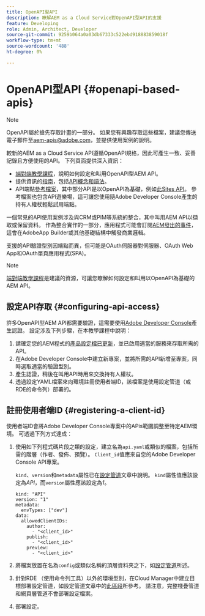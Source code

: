 ```yaml
---
title: OpenAPI型API
description: 瞭解AEM as a Cloud Service對OpenAPI型API的支援
feature: Developing
role: Admin, Architect, Developer
source-git-commit: 9259b064a0a03db67333c522ebd918883859018f
workflow-type: tm+mt
source-wordcount: '488'
ht-degree: 0%

---
```



# OpenAPI型API {#openapi-based-apis}

>[!NOTE]
>
>OpenAPI屬於搶先存取計畫的一部分。 如果您有興趣存取這些檔案，建議您傳送電子郵件至[aem-apis@adobe.com](mailto:aem-apis@adobe.com)，並提供使用案例的說明。

較新的AEM as a Cloud Service API遵循OpenAPI規格，因此可產生一致、妥善記錄且方便使用的API。 下列頁面提供深入資訊：

* [端對端教學課程](https://experienceleague.adobe.com/en/docs/experience-manager-learn/cloud-service/aem-apis/invoke-openapi-based-aem-apis)，說明如何設定和叫用OpenAPI型AEM API。
* 提供資訊的[指南](https://developer.adobe.com/experience-cloud/experience-manager-apis/guides/)，包括[API概念和語法](https://developer.adobe.com/experience-cloud/experience-manager-apis/guides/how-to/)。
* API端點[參考檔案](https://developer.adobe.com/experience-cloud/experience-manager-apis/)，其中部分API是以OpenAPI為基礎，例如[此Sites API](https://developer.adobe.com/experience-cloud/experience-manager-apis/api/stable/sites/)。 參考檔案也包含API遊樂場，這可讓您使用隨Adobe Developer Console產生的持有人權杖輕鬆試用端點。

一個常見的API使用案例涉及與CRM或PIM等系統的整合，其中叫用AEM API以擷取或保留資料。 作為整合實作的一部分，應用程式可能會訂閱[AEM發出的事件](https://experienceleague.adobe.com/en/docs/experience-manager-learn/cloud-service/aem-eventing/overview)，這會在AdobeApp Builder或其他基礎結構中觸發商業邏輯。

支援的API驗證型別因端點而異，但可能是OAuth伺服器對伺服器、OAuth Web App和OAuth單頁應用程式(SPA)。

>[!NOTE]
>
> [端對端教學課程](https://experienceleague.adobe.com/en/docs/experience-manager-learn/cloud-service/aem-apis/invoke-openapi-based-aem-apis)是建議的資源，可讓您瞭解如何設定和叫用以OpenAPI為基礎的AEM API。


## 設定API存取 {#configuring-api-access}

許多OpenAPI型AEM API都需要驗證，這需要使用[Adobe Developer Console](https://developer.adobe.com/developer-console/docs/guides/)產生認證。 設定涉及下列步驟，在本教學課程中說明：

1. 請確定您的AEM程式的[產品設定檔已更新](/help/onboarding/aem-cs-team-product-profiles.md#aem-product-profiles)，並已啟用適當的服務來存取所需的API。
1. 在Adobe Developer Console中建立新專案，並將所需的API新增至專案，同時選取適當的驗證型別。
1. 產生認證，稍後在叫用API時用來交換持有人權杖。
1. 透過設定YAML檔案來向環境註冊使用者端ID，該檔案是使用設定管道（或RDE的命令列）部署的。

## 註冊使用者端ID {#registering-a-client-id}

使用者端ID會將Adobe Developer Console專案中的APis範圍調整至特定AEM環境。 可透過下列方式達成：

1. 使用如下列程式碼片段之類的設定，建立名為`api.yaml`或類似的檔案，包括所需的階層（作者、發佈、預覽）。 `Client_id`值應來自您的Adobe Developer Console API專案。

   `kind`、`version`和`metadata`屬性已在[設定管道](/help/operations/config-pipeline.md#common-syntax)文章中說明。 `kind`屬性值應該設定為&#x200B;*API*，而`version`屬性應該設定為&#x200B;*1*。

   ```
   kind: "API"
   version: "1"
   metadata:
     envTypes: ["dev"]
   data:
     allowedClientIDs:
       author:
         - "<client_id>"
       publish:
         - "<client_id>"
       preview:
         - "<client_id>"
   ```

1. 將檔案放置在名為`config`或類似名稱的頂層資料夾之下，如[設定管道](/help/operations/config-pipeline.md#folder-structure)所述。
1. 針對RDE （使用命令列工具）以外的環境型別，在Cloud Manager中建立目標部署設定管道，如設定管道文章中的[此區段](/help/operations/config-pipeline.md#creating-and-managing)所參考。 請注意，完整棧疊管道和網頁層管道不會部署設定檔案。
1. 部署設定。





